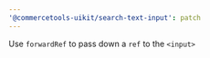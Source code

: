 ```yaml
---
'@commercetools-uikit/search-text-input': patch
---
```


Use `forwardRef` to pass down a `ref` to the `<input>`
